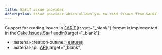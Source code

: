 ```yaml
---
title: Sarif issue provider
description: Issue provider which allows you to read issues from SARIF files.
---
```


Support for reading issues in [SARIF](https://sarifweb.azurewebsites.net/){target="_blank"} format
is implemented in the [Cake.Issues.Sarif addin](https://cakebuild.net/extensions/cake-issues-sarif/){target="_blank"}.

<div class="grid cards" markdown>

- :material-creation-outline: [Features](features.md)
- :material-api: [API](https://cakebuild.net/extensions/cake-issues-sarif){target="_blank"}

</div>
